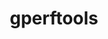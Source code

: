 ---
title: "gperftools"
layout: cache
categories: [package, v0.22.2]
meta: {"versions": ["2.15"], "compilers": ["cce@=15.0.1", "gcc@=11.4.0", "gcc@=9.4.0", "oneapi@=2024.0.0"], "oss": ["rhel8", "ubuntu20.04", "ubuntu22.04"], "platforms": ["linux"], "targets": ["neoverse_v1", "neoverse_v2", "ppc64le", "x86_64_v3", "zen4"], "stacks": ["e4s", "e4s-cray-rhel", "e4s-neoverse-v2", "e4s-neoverse_v1", "e4s-oneapi", "e4s-power", "e4s-rocm-external", "root"], "num_specs": 7, "num_specs_by_stack": {"root": 7, "e4s-cray-rhel": 1, "e4s-power": 1, "e4s-neoverse_v1": 1, "e4s-neoverse-v2": 1, "e4s": 1, "e4s-rocm-external": 1, "e4s-oneapi": 1}}
spec_details: [{"hash": "rl4xfdqkj5siwfd44jzsdhpp33uhgakk", "compiler": "cce@=15.0.1", "versions": ["2.15"], "os": "rhel8", "platform": "linux", "target": "zen4", "variants": ["build_system=cmake", "build_type=Release", "+debugalloc", "~dynamic_sized_delete_support", "generator=make", "~ipo", "+libunwind", "~sized_delete"], "stacks": ["root", "e4s-cray-rhel"], "size": "-", "tarball": "https://binaries.spack.io/v0.22.2/build_cache/linux-rhel8-zen4/cce-15.0.1/gperftools-2.15/linux-rhel8-zen4-cce-15.0.1-gperftools-2.15-rl4xfdqkj5siwfd44jzsdhpp33uhgakk.spack"}, {"hash": "twnwxbaexh5lwinxexknw7ubytb6kg2j", "compiler": "gcc@=9.4.0", "versions": ["2.15"], "os": "ubuntu20.04", "platform": "linux", "target": "ppc64le", "variants": ["build_system=cmake", "build_type=Release", "+debugalloc", "~dynamic_sized_delete_support", "generator=make", "~ipo", "+libunwind", "~sized_delete"], "stacks": ["e4s-power", "root"], "size": "-", "tarball": "https://binaries.spack.io/v0.22.2/build_cache/linux-ubuntu20.04-ppc64le/gcc-9.4.0/gperftools-2.15/linux-ubuntu20.04-ppc64le-gcc-9.4.0-gperftools-2.15-twnwxbaexh5lwinxexknw7ubytb6kg2j.spack"}, {"hash": "3rhdva24frp7oqzoykfo7hsjsleiw3po", "compiler": "gcc@=11.4.0", "versions": ["2.15"], "os": "ubuntu22.04", "platform": "linux", "target": "neoverse_v1", "variants": ["build_system=cmake", "build_type=Release", "+debugalloc", "~dynamic_sized_delete_support", "generator=make", "~ipo", "+libunwind", "~sized_delete"], "stacks": ["root", "e4s-neoverse_v1"], "size": "-", "tarball": "https://binaries.spack.io/v0.22.2/build_cache/linux-ubuntu22.04-neoverse_v1/gcc-11.4.0/gperftools-2.15/linux-ubuntu22.04-neoverse_v1-gcc-11.4.0-gperftools-2.15-3rhdva24frp7oqzoykfo7hsjsleiw3po.spack"}, {"hash": "lo63hjsnymcojbjochsc5zbol3y37mls", "compiler": "gcc@=11.4.0", "versions": ["2.15"], "os": "ubuntu22.04", "platform": "linux", "target": "neoverse_v2", "variants": ["build_system=cmake", "build_type=Release", "+debugalloc", "~dynamic_sized_delete_support", "generator=make", "~ipo", "+libunwind", "~sized_delete"], "stacks": ["root", "e4s-neoverse-v2"], "size": "-", "tarball": "https://binaries.spack.io/v0.22.2/build_cache/linux-ubuntu22.04-neoverse_v2/gcc-11.4.0/gperftools-2.15/linux-ubuntu22.04-neoverse_v2-gcc-11.4.0-gperftools-2.15-lo63hjsnymcojbjochsc5zbol3y37mls.spack"}, {"hash": "5hvqeovpezrxtgsxlxzexthzyw4njocf", "compiler": "gcc@=11.4.0", "versions": ["2.15"], "os": "ubuntu22.04", "platform": "linux", "target": "x86_64_v3", "variants": ["build_system=cmake", "build_type=Release", "+debugalloc", "~dynamic_sized_delete_support", "generator=make", "~ipo", "+libunwind", "~sized_delete"], "stacks": ["e4s", "root"], "size": "-", "tarball": "https://binaries.spack.io/v0.22.2/build_cache/linux-ubuntu22.04-x86_64_v3/gcc-11.4.0/gperftools-2.15/linux-ubuntu22.04-x86_64_v3-gcc-11.4.0-gperftools-2.15-5hvqeovpezrxtgsxlxzexthzyw4njocf.spack"}, {"hash": "gswnaaet3uvnqnc55sqcxwma23jzsroq", "compiler": "gcc@=11.4.0", "versions": ["2.15"], "os": "ubuntu22.04", "platform": "linux", "target": "x86_64_v3", "variants": ["build_system=cmake", "build_type=Release", "+debugalloc", "~dynamic_sized_delete_support", "generator=make", "~ipo", "+libunwind", "~sized_delete"], "stacks": ["root", "e4s-rocm-external"], "size": "-", "tarball": "https://binaries.spack.io/v0.22.2/build_cache/linux-ubuntu22.04-x86_64_v3/gcc-11.4.0/gperftools-2.15/linux-ubuntu22.04-x86_64_v3-gcc-11.4.0-gperftools-2.15-gswnaaet3uvnqnc55sqcxwma23jzsroq.spack"}, {"hash": "rpk6hsdoqp3fe5gz7snn6zyep4y6rcqt", "compiler": "oneapi@=2024.0.0", "versions": ["2.15"], "os": "ubuntu22.04", "platform": "linux", "target": "x86_64_v3", "variants": ["build_system=cmake", "build_type=Release", "+debugalloc", "~dynamic_sized_delete_support", "generator=make", "~ipo", "+libunwind", "~sized_delete"], "stacks": ["root", "e4s-oneapi"], "size": "-", "tarball": "https://binaries.spack.io/v0.22.2/build_cache/linux-ubuntu22.04-x86_64_v3/oneapi-2024.0.0/gperftools-2.15/linux-ubuntu22.04-x86_64_v3-oneapi-2024.0.0-gperftools-2.15-rpk6hsdoqp3fe5gz7snn6zyep4y6rcqt.spack"}]
---
